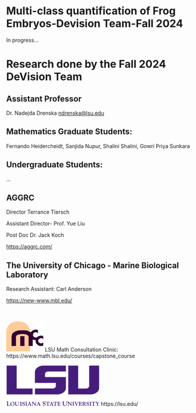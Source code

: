 # Multi-class quantification of Frog Embryos-Devision Team-Fall 2024
In progress...
# Research done by the Fall 2024 DeVision Team
## Assistant Professor
Dr. Nadejda Drenska ndrenska@lsu.edu
## Mathematics Graduate Students:
Fernando Heidercheidt, Sanjida Nupur, Shalini Shalini, Gowri Priya Sunkara
## Undergraduate Students:
...
## AGGRC
Director Terrance Tiersch

Assistant Director- Prof. Yue Liu

Post Doc Dr. Jack Koch

https://aggrc.com/

## The University of Chicago - Marine Biological Laboratory
Research Assistant: Carl Anderson

https://new-www.mbl.edu/

<br>

<br>
<img  src="logos/mcclogo.gif"  alt="Image 2"  width="100">
LSU Math Consultation Clinic:<br>
https://www.math.lsu.edu/courses/capstone_course
<br>
<br>
<img  src="logos/lsulogo.png"  alt="Image 1"  width="250">
https://lsu.edu/
